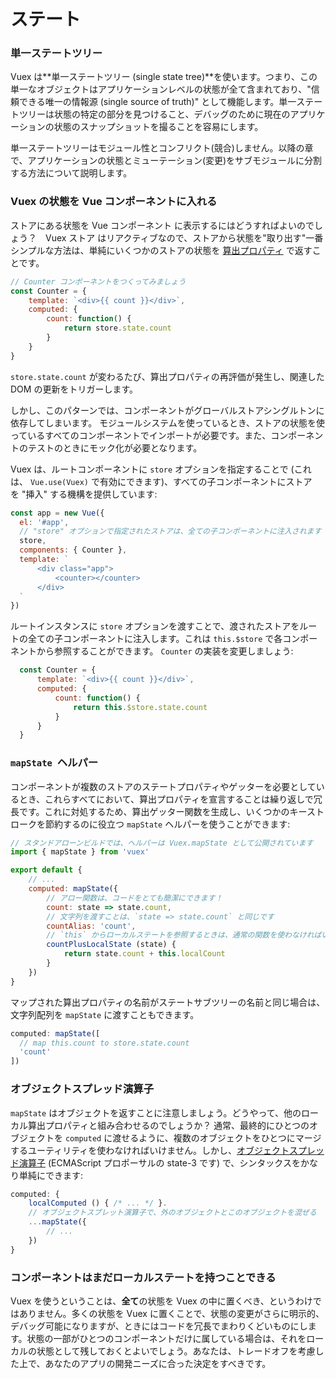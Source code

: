 # ステート

### 単一ステートツリー

Vuex は**単一ステートツリー (single state tree)**を使います。つまり、この単一なオブジェクトはアプリケーションレベルの状態が全て含まれており、"信頼できる唯一の情報源 (single source of truth)" として機能します。単一ステートツリーは状態の特定の部分を見つけること、デバッグのために現在のアプリケーションの状態のスナップショットを撮ることを容易にします。

単一ステートツリーはモジュール性とコンフリクト(競合)しません。以降の章で、アプリケーションの状態とミューテーション(変更)をサブモジュールに分割する方法について説明します。

### Vuex の状態を Vue コンポーネントに入れる

ストアにある状態を Vue コンポーネント に表示するにはどうすればよいのでしょう？　Vuex ストア はリアクティブなので、ストアから状態を"取り出す"一番シンプルな方法は、単純にいくつかのストアの状態を [算出プロパティ](https://jp.vuejs.org/guide/computed.html) で返すことです。

``` js
// Counter コンポーネントをつくってみましょう
const Counter = {
    template: `<div>{{ count }}</div>`,
    computed: {
        count: function() {
            return store.state.count
        }
    }
}
```

`store.state.count` が変わるたび、算出プロパティの再評価が発生し、関連した DOM の更新をトリガーします。

しかし、このパターンでは、コンポーネントがグローバルストアシングルトンに依存してしまいます。 モジュールシステムを使っているとき、ストアの状態を使っているすべてのコンポーネントでインポートが必要です。また、コンポーネントのテストのときにモック化が必要となります。

Vuex は、ルートコンポーネントに `store` オプションを指定することで (これは、 `Vue.use(Vuex)` で有効にできます)、すべての子コンポーネントにストアを "挿入" する機構を提供しています:

  ``` js
  const app = new Vue({
    el: '#app',
    // "store" オプションで指定されたストアは、全ての子コンポーネントに注入されます
    store,
    components: { Counter },
    template: `
        <div class="app">
            <counter></counter>
        </div>
    `
  })
  ```

  ルートインスタンスに `store` オプションを渡すことで、渡されたストアをルートの全ての子コンポーネントに注入します。これは `this.$store` で各コンポーネントから参照することができます。 `Counter` の実装を変更しましょう:

  ``` js
    const Counter = {
        template: `<div>{{ count }}</div>`,
        computed: {
            count: function() {
                return this.$store.state.count
            }
        }
    }
  ```

### `mapState`  ヘルパー

コンポーネントが複数のストアのステートプロパティやゲッターを必要としているとき、これらすべてにおいて、算出プロパティを宣言することは繰り返しで冗長です。これに対処するため、算出ゲッター関数を生成し、いくつかのキーストロークを節約するのに役立つ `mapState` ヘルパーを使うことができます:

```js
// スタンドアローンビルドでは、ヘルパーは Vuex.mapState として公開されています
import { mapState } from 'vuex'

export default {
    // ...
    computed: mapState({
        // アロー関数は、コードをとても簡潔にできます！
        count: state => state.count,
        // 文字列を渡すことは、`state => state.count` と同じです
        countAlias: 'count',
        // `this` からローカルステートを参照するときは、通常の関数を使わなければいけません
        countPlusLocalState (state) {
            return state.count + this.localCount
        }
    })
}
```

マップされた算出プロパティの名前がステートサブツリーの名前と同じ場合は、文字列配列を `mapState` に渡すこともできます。

```js
computed: mapState([
  // map this.count to store.state.count
  'count'
])
```

### オブジェクトスプレッド演算子

`mapState` はオブジェクトを返すことに注意しましょう。どうやって、他のローカル算出プロパティと組み合わせるのでしょうか？ 通常、最終的にひとつのオブジェクトを `computed` に渡せるように、複数のオブジェクトをひとつにマージするユーティリティを使わなければいけません。しかし、[オブジェクトスプレッド演算子](https://github.com/sebmarkbage/ecmascript-rest-spread) (ECMAScript プロポーサルの state-3 です) で、シンタックスをかなり単純にできます:

```js
computed: {
    localComputed () { /* ... */ }.
    // オブジェクトスプレット演算子で、外のオブジェクトとこのオブジェクトを混ぜる
    ...mapState({
        // ...
    })
}
```

### コンポーネントはまだローカルステートを持つことできる

Vuex を使うということは、**全て**の状態を Vuex の中に置くべき、というわけではありません。多くの状態を Vuex に置くことで、状態の変更がさらに明示的、デバッグ可能になりますが、ときにはコードを冗長でまわりくどいものにします。状態の一部がひとつのコンポーネントだけに属している場合は、それをローカルの状態として残しておくとよいでしょう。あなたは、トレードオフを考慮した上で、あなたのアプリの開発ニーズに合った決定をすべきです。